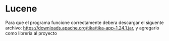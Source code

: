 # Lucene
Para que el programa funcione correctamente debera descargar el siguente archivo: https://downloads.apache.org/tika/tika-app-1.24.1.jar, y agregarlo como libreria al proyecto
